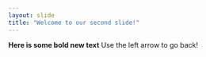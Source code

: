 ```yaml
---
layout: slide
title: "Welcome to our second slide!"
---
```

__Here is some bold new text__
Use the left arrow to go back!
